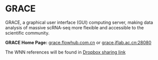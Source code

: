 # GRACE
GRACE, a graphical user interface (GUI) computing server, making data analysis of massive scRNA-seq more flexible and accessible to the scientific community.

**GRACE Home Page:** [grace.flowhub.com.cn](http://grace.flowhub.com.cn/)
or
[grace.jflab.ac.cn:28080](http://grace.jflab.ac.cn:28080/)

The WNN references will be found in
[Dropbox sharing link](https://www.dropbox.com/sh/vigi4j917wb0jb4/AAA5Diu8FwryBg7U_p9h7xfaa?dl=0)
